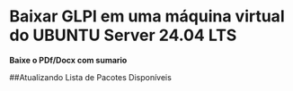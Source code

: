 # Baixar GLPI em uma máquina virtual do UBUNTU Server 24.04 LTS

**Baixe o PDf/Docx com sumario**

##Atualizando Lista de Pacotes Disponíveis



